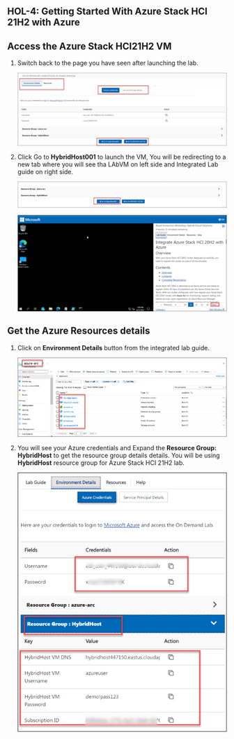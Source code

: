 HOL-4: Getting Started With Azure Stack HCI 21H2 with Azure
-------------------------

Access the Azure Stack HCI21H2 VM
----------

1. Switch back to the page you have seen after launching the lab.

    ![Volume created on Azure Stack HCI 21H2](/media/main.png "Volume created on Azure Stack HCI 21H2")
       
2. Click Go to **HybridHost001** to launch the VM, You will be redirecting to a new tab where you will see tha LAbVM on left side and Integrated Lab guide on right side.

    ![Volume created on Azure Stack HCI 21H2](/media/startvm.png "Volume created on Azure Stack HCI 21H2")
    
    ![Volume created on Azure Stack HCI 21H2](/media/mainpage.png "Volume created on Azure Stack HCI 21H2")
       

Get the Azure Resources details
-------

1. Click on **Environment Details** button from the integrated lab guide.

    ![Volume created on Azure Stack HCI 21H2](/media/resources.png "Volume created on Azure Stack HCI 21H2")

1. You will see your Azure credentials and Expand the **Resource Group: HybridHost** to get the resource group details details. You will be using **HybridHost** resource group for Azure Stack HCI 21H2 lab.

    ![Volume created on Azure Stack HCI 21H2](/media/detailss.png "Volume created on Azure Stack HCI 21H2")
